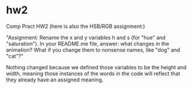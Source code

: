 # hw2
Comp Pract HW2 (here is also the HSB/RGB assignment:)

"Assignment: Rename the x and y variables h and s (for "hue" and "saturation"). In your README.me file, answer: what changes in the animation? What if you change them to nonsense names, like "dog" and "cat"?"

Nothing changed because we defined those variables to be the height and width, meaning those instances of the words in the code will reflect that they already have an assigned meaning.
